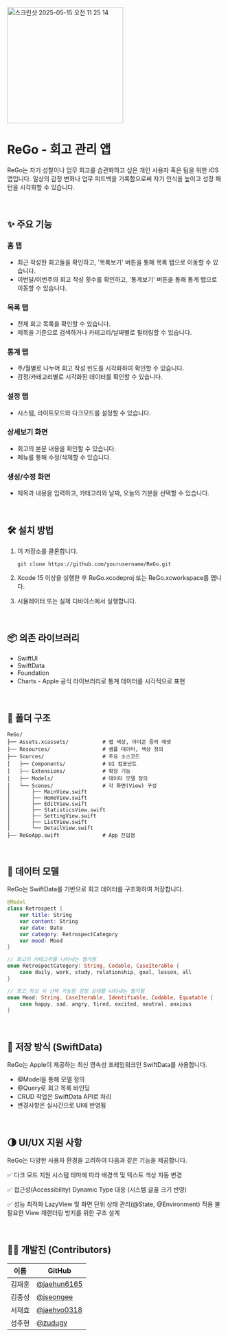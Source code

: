 <img width="270" alt="스크린샷 2025-05-15 오전 11 25 14" src="https://github.com/user-attachments/assets/6ff17d93-7dbb-47ae-b22c-fbeee32266b3" />

# ReGo - 회고 관리 앱

ReGo는 자기 성찰이나 업무 회고를 습관화하고 싶은 개인 사용자 혹은 팀을 위한 iOS 앱입니다. 일상의 감정 변화나 업무 피드백을 기록함으로써 자기 인식을 높이고 성장 패턴을 시각화할 수 있습니다.

<br/>

## ✨ 주요 기능

### 홈 탭
- 최근 작성한 회고들을 확인하고, '목록보기' 버튼을 통해 목록 탭으로 이동할 수 있습니다.
- 이번달/이번주의 회고 작성 횟수를 확인하고, '통계보기' 버튼을 통해 통계 탭으로 이동할 수 있습니다.

### 목록 탭
- 전체 회고 목록을 확인할 수 있습니다.
- 제목을 기준으로 검색하거나 카테고리/날짜별로 필터링할 수 있습니다.

### 통계 탭
- 주/월별로 나누어 회고 작성 빈도를 시각화하여 확인할 수 있습니다.
- 감정/카테고리별로 시각화된 데이터를 확인할 수 있습니다.

### 설정 탭
- 시스템, 라이트모드와 다크모드를 설정할 수 있습니다.

### 상세보기 화면
- 회고의 본문 내용을 확인할 수 있습니다.
- 메뉴를 통해 수정/삭제할 수 있습니다.

### 생성/수정 화면
- 제목과 내용을 입력하고, 카테고리와 날짜, 오늘의 기분을 선택할 수 있습니다.

<br/>

## 🛠 설치 방법

1. 이 저장소를 클론합니다.

   ```
   git clone https://github.com/yourusername/ReGo.git
   ```
2. Xcode 15 이상을 실행한 후 ReGo.xcodeproj 또는 ReGo.xcworkspace를 엽니다.
3. 시뮬레이터 또는 실제 디바이스에서 실행합니다.

<br/>

## 📦 의존 라이브러리
- SwiftUI
- SwiftData
- Foundation
- Charts - Apple 공식 라이브러리로 통계 데이터를 시각적으로 표현

<br/>

## 📁 폴더 구조
```
ReGo/
├── Assets.xcassets/           # 앱 색상, 아이콘 등의 에셋
├── Resources/                 # 샘플 데이터, 색상 정의
├── Sources/                   # 주요 소스코드
│   ├── Components/            # UI 컴포넌트
│   ├── Extensions/            # 확장 기능
│   ├── Models/                # 데이터 모델 정의
│   └── Scenes/                # 각 화면(View) 구성
│       ├── MainView.swift
│       ├── HomeView.swift
│       ├── EditView.swift
│       ├── StatisticsView.swift
│       ├── SettingView.swift
│       ├── ListView.swift
│       └── DetailView.swift
├── ReGoApp.swift              # App 진입점
```

<br/>   

## 🧱 데이터 모델

ReGo는 SwiftData를 기반으로 회고 데이터를 구조화하여 저장합니다.

```swift
@Model
class Retrospect {
    var title: String
    var content: String
    var date: Date
    var category: RetrospectCategory
    var mood: Mood
}

// 회고의 카테고리를 나타내는 열거형
enum RetrospectCategory: String, Codable, CaseIterable {
    case daily, work, study, relationship, goal, lesson, all
}

// 회고 작성 시 선택 가능한 감정 상태를 나타내는 열거형
enum Mood: String, CaseIterable, Identifiable, Codable, Equatable {
    case happy, sad, angry, tired, excited, neutral, anxious
}
```

<br/>   

## 💾 저장 방식 (SwiftData)
ReGo는 Apple이 제공하는 최신 영속성 프레임워크인 SwiftData를 사용합니다.
- @Model을 통해 모델 정의
- @Query로 회고 목록 바인딩
- CRUD 작업은 SwiftData API로 처리
- 변경사항은 실시간으로 UI에 반영됨

<br/>

## 🌗 UI/UX 지원 사항
ReGo는 다양한 사용자 환경을 고려하여 다음과 같은 기능을 제공합니다.

✅ 다크 모드 지원
시스템 테마에 따라 배경색 및 텍스트 색상 자동 변경

✅ 접근성(Accessibility)
Dynamic Type 대응 (시스템 글꼴 크기 반영)

✅ 성능 최적화
LazyView 및 화면 단위 상태 관리(@State, @Environment) 적용
불필요한 View 재렌더링 방지를 위한 구조 설계

<br/>   

## 👨‍💻 개발진 (Contributors)

| 이름 | GitHub |
|--|--|
| 김재훈 | [@jaehun6165](https://github.com/jaehun6165) |
| 김종성 | [@jseongee](https://github.com/jseongee) |
| 서재효 | [@jaehyo0318](https://github.com/jaehyo0318) |
| 성주현 | [@zudugy](https://github.com/zudugy) |
